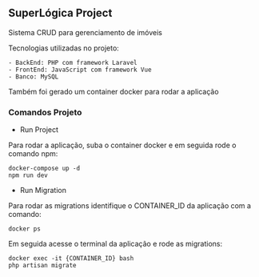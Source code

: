 ## SuperLógica Project

Sistema CRUD para gerenciamento de imóveis

Tecnologias utilizadas no projeto:

    - BackEnd: PHP com framework Laravel
    - FrontEnd: JavaScript com framework Vue
    - Banco: MySQL

Também foi gerado um container docker para rodar a aplicação

### Comandos Projeto

- Run Project

Para rodar a aplicação, suba o container docker e em seguida rode o comando npm:

```
docker-compose up -d
npm run dev
```

- Run Migration

Para rodar as migrations identifique o CONTAINER_ID da aplicação com a comando:

```
docker ps
```

Em seguida acesse o terminal da aplicação e rode as migrations:

```
docker exec -it {CONTAINER_ID} bash
php artisan migrate
```

